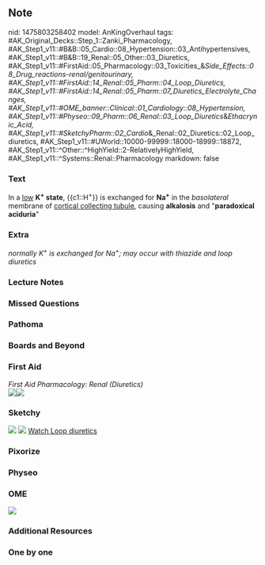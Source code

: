## Note
nid: 1475803258402
model: AnKingOverhaul
tags: #AK_Original_Decks::Step_1::Zanki_Pharmacology, #AK_Step1_v11::#B&B::05_Cardio::08_Hypertension::03_Antihypertensives, #AK_Step1_v11::#B&B::19_Renal::05_Other::03_Diuretics, #AK_Step1_v11::#FirstAid::05_Pharmacology::03_Toxicities_&_Side_Effects::08_Drug_reactions_-_renal/genitourinary, #AK_Step1_v11::#FirstAid::14_Renal::05_Pharm::04_Loop_Diuretics, #AK_Step1_v11::#FirstAid::14_Renal::05_Pharm::07_Diuretics_Electrolyte_Changes, #AK_Step1_v11::#OME_banner::Clinical::01_Cardiology::08_Hypertension, #AK_Step1_v11::#Physeo::09_Pharm::06_Renal::03_Loop_Diuretics_&_Ethacrynic_Acid, #AK_Step1_v11::#SketchyPharm::02_Cardio_&_Renal::02_Diuretics::02_Loop_diuretics, #AK_Step1_v11::#UWorld::10000-99999::18000-18999::18872, #AK_Step1_v11::^Other::^HighYield::2-RelativelyHighYield, #AK_Step1_v11::^Systems::Renal::Pharmacology
markdown: false

### Text
<div>
  In a <u>low</u> <b>K<sup>+</sup> state</b>, {{c1::H<sup>+</sup>}}
  is exchanged for <b>Na<sup>+</sup></b> in the <i>basolateral</i>
  membrane of <u>cortical collecting tubule</u>, causing
  <b>alkalosis</b> and "<b>paradoxical</b> <b>aciduria</b>"
</div>

### Extra
<i>normally K<sup>+</sup> is exchanged for Na<sup>+</sup>; may
occur with thiazide and loop diuretics</i>

### Lecture Notes


### Missed Questions


### Pathoma


### Boards and Beyond


### First Aid
<div>
  <i>First Aid Pharmacology: Renal (Diuretics)</i>
</div><img src="paste-198698072014851.jpg"><img src=
"paste-203504140419075.jpg">

### Sketchy
<img src="Screen%20Shot%202019-09-17%20at%209.44.07%20AM.png">
<img src="Screen%20Shot%202019-09-17%20at%209.44.12%20AM.png">
<a href=
"https://dashboard.sketchy.com/study/medical/courses/medical-pharmacology/units/medical-pharmacology-cardiovascular-renal/videos/medical-pharmacology-cardiovascular-and-renal-diuretics-loop-diuretics?utm_source=anki&utm_medium=partnership&utm_campaign=february_update&utm_content=medical">
Watch Loop diuretics</a>

### Pixorize


### Physeo


### OME
<div class="ome-widget">
  <a href=
  "https://onlinemeded.org/spa/cardiology/hypertension/acquire?ref=anki">
  <img src="_OME_AnkiFlashcards_Lesson_1.png"></a>
</div>

### Additional Resources


### One by one

